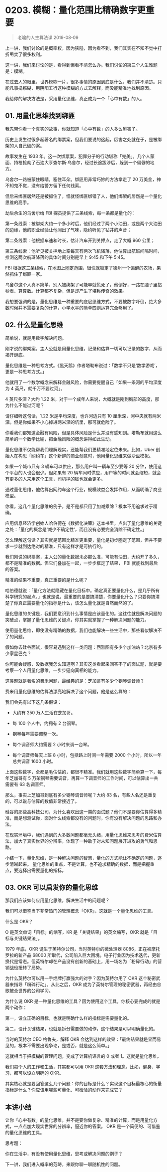 # 0203. 模糊：量化范围比精确数字更重要
> 老喻的人生算法课
2019-08-09

上一讲，我们讨论的是概率权，因为狭隘，因为看不到，我们其实在不知不觉中打折甩卖了很多权利。

这一讲，我们来讨论的是，看得到但看不清怎么办。我们讨论的第三个人生难题是：模糊。

在过去人的眼里，世界模糊一片，很多事情的原因到底是什么，我们并不清楚。只能凡事捣糨糊，用阴阳五行这种模糊的方式去解释，而没能精准地找到原因。

我给你的解决方法是，采用量化思维，真正成为一个「心中有数」的人。

## 01. 用量化思维找到绑匪

我先带你看一个真实的故事，你就知道「心中有数」的人多么厉害了。

历史上发生过很多起著名的绑票案，但我们要说的这起，厉害之处就在于，是被绑架的人自己破的案。

故事发生在 1933 年。这一次绑票案，犯罪分子的行动堪称「完美」，几个人蒙面、持枪抢劫了石油大亨查尔斯·乌舍尔，经过长途跋涉后，躲到一个偏僻的地方。

乌舍尔一路被蒙住眼睛，塞住耳朵。绑匪用非常巧妙的方法拿走了 20 万美金，神不知鬼不觉，没有给警方留下任何线索。

但后来绑匪居然还是被抓住了，怪就怪绑匪绑错了人，他们绑架的居然是一个量化思维的高手。

劫后余生的乌舍尔给 FBI 探员提供了三条线索，每一条都是量化的：

第一条线索：被绑架大约一个多小时后，他们经过了两个小油田，或是两个大油田的边缘，他的职业经验让他闻出了气味，隐约听见了钻井的声音；

第二条线索：他根据车速和时长，估计汽车开到关押点，走了大概 960 公里；

第三条线索：他听见被关押地上空每天有两次飞机降落，他估算出航班间隔时间，推测这两次航班降落的具体时间分别是早上 9:45 和下午 5:45。

FBI 根据这三条线索，在地图上圈定范围，很快就锁定了德州一个偏僻的农场，果然抓住了绑匪一家。

乌舍尔这个人真不简单，别人被绑架了可能早就慌死了，他倒好，一路在脑子里掐秒表、算算数。计算都不复杂，但是却产生了堪称传奇的效果。

我想要强调的是，量化思维是一种重要的底层思维方式，不要被数字吓倒，绝大多数时候并不需要复杂的计算，小学水平的简单四则运算完全够用了。

## 02. 什么是量化思维

简单说，就是用数字解决问题。

刚才说的绑架案，主人公就是用量化思维，记录和估算一切可以记录的数字，从而揭开谜底。

量化思维是一种思考方式。《黑天鹅》作者塔勒布说过：「数学不只是‘数学游戏’，更是一种思考方式。」

他就用了一个数学概念来解释金融风险，你需要提醒自己「如果一条河的平均深度为 4 英尺，就千万不要过河」。

4 英尺多深？大约 1.22 米，对于一个成年人来说，大概就是刚到胸部的高度，那为什么不能过河呢？

请仔细听这句话，1.22 米是平均深度，也许河边只有 10 厘米深，河中央就有两米深。但是你如果不小心掉进两米深的坑里，那可就危险了。

你看我们都知道金融有风险，但是具体风险是什么并没有感知到。塔勒布就用这么简单的一个数学比喻，把金融风险的概念讲得如此生动。

量化思维不仅能帮我们理解现实，还能帮我们更精准地定位未来。比如，Uber 创始人在构思「网约车」这个新鲜的商业创意时，他用量化思维来做沙盘模拟。

如果一个城市只有 3 辆车可以供应，那么用户叫一辆车至少要等 20 分钟，使用这个平台的人也会很少。但如果有 20 辆车同时供应，用户等的时间就会缩短，就会有更多的人来用这个工具，司机挣的钱也就会更多。

通过量化思维，他估算出网约车这个行业，规模效益会发挥作用，从而明确了商业模型。

你看，这几个量化思维的例子，是不是都只用了加减乘除？根本不用追求过于精确。

应用信息经济学创始人哈伯德在《数据化决策》这本书里，点出了量化思维的关键之处：「量化的概念是‘减少不确定性’，而且没有必要完全消除不确定性。」

怎么理解这句话？其实就是范围比精准更重要，量化是初步圈定了范围，但并不要求一步就到达绝对的精准，只有这样才是可执行的。

我们刚说的绑票案，主人公的量化数据未必那么准，可能有油田，大约开了多久，都不是精准的数据。但它们叠加在一起，一步步框定了结果， FBI 就能找到最后的答案。

精准的结果不重要，真正重要的是什么呢？

哈伯德就说：「量化方法就隐藏在量化目标中。确定真正要量化什么，是几乎所有科学研究的起点。」也就是说，最重要的是要搞清楚，你要量化什么？只要你搞清楚了你真正需要量化的指标是什么，该怎么量化就是自然而然的了。

量化思维的关键是，我们要意识到什么事情是应该量化的。这往往就是解决问题的突破点，掌握了量化思维的关键点，你其实就掌握了一种解决问题的能力。

使用量化思维，即使没有精确的数据，我们也能解决一些生活中，那些看似解决不了的问题。

假如你去硅谷面试，很容易遇到这样一类问题：西雅图有多少个加油站？北京有多少家星巴克？

你可能会疑惑，没数据我怎么知道啊？其实这类看起来回答不了的面试题，就是要考察一个人用量化思维，一步步逼向真相的能力。

这类题就是著名的费米问题，最经典的是：芝加哥有多少个钢琴调音师？

费米用量化思维的估算法漂亮地解决了这个问题，他是这么算的：

我们会先有以下这几条假设：

- 大约有 250 万人生活在芝加哥。

- 每 100 个人中，约拥有 2 台钢琴。

- 钢琴每年需要调整一次。

- 每个调音师大约需要 2 小时来调一台琴。

- 每个调音师每天上班 8 小时，包括路上时间一年需要 2000 个小时，所以一年总共调音 1600 小时。

上面这些数字，全都是毛估估的，都很不精准。我们就用这些数字简单算一下，每年芝加哥有 5 万架钢琴需要调音，再算一下调音师的工作时间，可以估算出一共需要有 63 名调音师。

那么，事实上芝加哥到底有多少钢琴调音师呢？大约 83 名，有些人名还是重复的，可以说与估算的数值非常接近了。

硅谷的那些高科技公司，为什么喜欢出这一类的面试题？他们不是要你估算得多精准，而是想测试你，面对什么线索都没有的问题时，你有没有解决问题的思路和办法。

在现实环境中，我们遇到的大多数问题都毫无头绪，用量化思维来思考的费米估算法，加大了真实世界的分辨率，体现了一种敢于对未知问题展开进攻的勇气和思路。

小结一下，量化思维，是一种解决问题的智慧，量化的方式能让不确定的问题，逐步清晰起来。 量化思维的重点，不是计算，也不追求精确的数据，而是把握重点，要选择出需要量化的指标。

## 03. OKR 可以启发你的量化思维

那我们应该如何应用量化思维，解决生活中的问题呢？

我们可以借鉴当下非常热门的管理概念「OKR」，这就是一个量化思维的工具。

什么是 OKR？

O 是英文单词「目标」的缩写，KR 是「关键结果」的英文缩写，OKR 就是「目标与关键结果法」。

1979 年底，OKR 诞生于英特尔公司，当时英特尔的微处理器 8086，正在被摩托罗拉的新产品 68000 所取代，公司陷入巨大困境。电子行业因为技术迭代，更新换代是常态。但英特尔却在产品没有创新的基础上，用一场名为「粉碎行动」的营销战役扭转了局势。

为什么英特尔可以用一手烂牌打赢强大的对手？因为英特尔用了 OKR 这个秘密武器来指导「粉碎行动」。从此之后，OKR 成为了英特尔管理的秘密武器，再经由谷歌被全世界的公司学习。

为什么说 OKR 是一种量化思维的工具？因为使用这个工具，你核心要完成的就是两个动作：

第一，设立正确的目标，也就是明确什么样的指标是需要量化的。

第二，设计关键结果，也就是拆分需要做的动作，这个结果是可以明确量化的。

当时的英特尔 CEO 格鲁夫，解释 OKR 会达到这样的效果：「最终结果就是显而易见的，根本不需要出现争论，是或否，就是这么简单。」

这就相当于把模糊的管理问题，变成了计算机语言的 0 或者 1。这就是量化思维。

我们每个人的工作和生活，其实都可以用 OKR 这套方法和理念。比如，健身、学习，都可以设立明确的 OKR。

其实核心就是要回答这么几个问题：你的目标是什么？实现这个目标最核心的衡量指标是什么？你应该用哪些可量化、可检验的动作来完成它？

## 本讲小结

让你「心中有数」的量化思维，并不是要你做复杂、精准的计算，而是用量化方式，一点点加大现实世界的分辨率，逼近你的答案。
OKR 是一个简便的、可借鉴的量化思维的工具。

思考题：

你在生活中，有没有使用量化思维，思考或解决问题的例子？

下一讲，我们进入概率的范畴，来跟你聊一聊随机性的问题。


